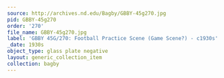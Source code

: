 ```yaml
---
source: http://archives.nd.edu/Bagby/GBBY-45g270.jpg
pid: GBBY-45g270
order: '270'
file_name: GBBY-45g270.jpg
label: 'GBBY 45G/270: Football Practice Scene (Game Scene?) - c1930s'
_date: 1930s
object_type: glass plate negative
layout: generic_collection_item
collection: bagby
---
```

